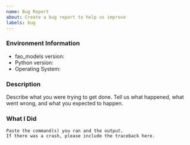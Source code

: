 ```yaml
---
name: Bug Report
about: Create a bug report to help us improve
labels: bug
---
```


<!-- Please search existing issues to avoid creating duplicates. -->

### Environment Information

-   fao_models version:
-   Python version:
-   Operating System:

### Description

Describe what you were trying to get done.
Tell us what happened, what went wrong, and what you expected to happen.

### What I Did

```
Paste the command(s) you ran and the output.
If there was a crash, please include the traceback here.
```
